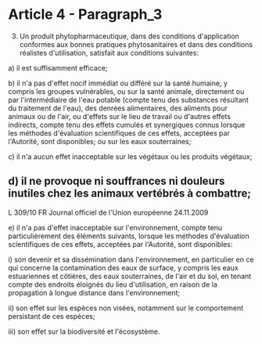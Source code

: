 # Article 4 - Paragraph_3

3. Un produit phytopharmaceutique, dans des conditions d'application conformes aux bonnes pratiques phytosanitaires et dans des conditions réalistes d'utilisation, satisfait aux conditions suivantes:

a) il est suffisamment efficace;

b) il n'a pas d'effet nocif immédiat ou différé sur la santé humaine, y compris les groupes vulnérables, ou sur la santé animale, directement ou par l'intermédiaire de l'eau potable (compte tenu des substances résultant du traitement de l'eau), des denrées alimentaires, des aliments pour animaux ou de l'air, ou d'effets sur le lieu de travail ou d'autres effets indirects, compte tenu des effets cumulés et synergiques connus lorsque les méthodes d'évaluation scientifiques de ces effets, acceptées par l'Autorité, sont disponibles; ou sur les eaux souterraines;

c) il n'a aucun effet inacceptable sur les végétaux ou les produits végétaux;

d) il ne provoque ni souffrances ni douleurs inutiles chez les animaux vertébrés à combattre;
---


L 309/10            FR                         Journal officiel de l'Union européenne                                24.11.2009

e) il n'a pas d'effet inacceptable sur l'environnement, compte tenu particulièrement des éléments suivants, lorsque les méthodes d'évaluation scientifiques de ces effets, acceptées par l'Autorité, sont disponibles:

   i) son devenir et sa dissémination dans l'environnement, en particulier en ce qui concerne la contamination des eaux de surface, y compris les eaux estuariennes et côtières, des eaux souterraines, de l'air et du sol, en tenant compte des endroits éloignés du lieu d'utilisation, en raison de la propagation à longue distance dans l'environnement;

   ii) son effet sur les espèces non visées, notamment sur le comportement persistant de ces espèces;

   iii) son effet sur la biodiversité et l'écosystème.